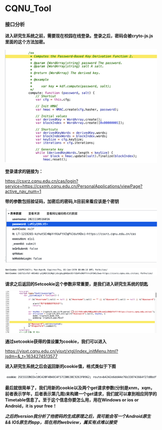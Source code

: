 # CQNU_Tool

### 接口分析

**进入研究生系统之前，需要现在校园在线登录。登录之后，密码会被cryto-js.js里面的这个方法加密。**

![image-20211015121100834](https://github.com/cnRobinHood/CQNU_Tool/blob/main/readmi_pic/image-20211015121100834.png)

**登录请求的链接为：**

https://csxrz.cqnu.edu.cn/cas/login?service=https://csxmh.cqnu.edu.cn/PersonalApplications/viewPage?active_nav_num=1

**带的参数包括验证码，加密后的密码,lt目前来看应该是个密钥**

![image-20211015125157266](https://github.com/cnRobinHood/CQNU_Tool/blob/main/readmi_pic/image-20211015125157266.png)

![image-20211015130708110](https://github.com/cnRobinHood/CQNU_Tool/blob/main/readmi_pic/image-20211015125546204.png)

**请求之后返回的Setcookie这个参数非常重要，是我们进入研究生系统的钥匙**

![image-20211015125546204](https://github.com/cnRobinHood/CQNU_Tool/blob/main/readmi_pic/image-20211015130708110.png)

**通过setcookie获得的值设置为cookie，我们可以进入**

https://yjsxt.cqnu.edu.cn/yjsxt/xtgl/index_initMenu.html?jsdm=&_t=1634274513577

**进入研究生系统之后会返回新的cookie值，格式类似于下图**

![image-20211015131206296](https://github.com/cnRobinHood/CQNU_Tool/blob/main/readmi_pic/image-20211015131206296.png)

**最后就很简单了，我们用新的cookie以及两个get请求参数(分别是xnm，xqm，前者表示学年，后者表示第几周)来构建一个get请求，我们就可以拿到相应同学的Timetable信息了。至于这个信息你要怎么用，用在Windows or ios or Android，it is your free！**



***之后的version我分析了他密码的生成原理之后，我可能会写一个Android原生 && IOS原生的app，现在用的webview，属实有点难以接受***

